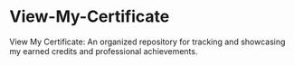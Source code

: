 # View-My-Certificate
View My Certificate: An organized repository for tracking and showcasing my earned credits and professional achievements.
